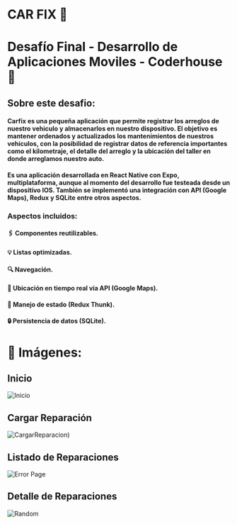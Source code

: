 #  CAR FIX 🔧

# Desafío Final - Desarrollo de Aplicaciones Moviles - Coderhouse 📱


## Sobre este desafio: 

####  Carfix es una pequeña aplicación que permite registrar los arreglos de nuestro vehiculo y almacenarlos en nuestro dispositivo. El objetivo es mantener ordenados y actualizados los mantenimientos de nuestros vehiculos, con la posibilidad de registrar datos de referencia importantes como el kilometraje, el detalle del arreglo y la ubicación del taller en donde arreglamos nuestro auto. 
#### Es una aplicación desarrollada en React Native con Expo, multiplataforma, aunque al momento del desarrollo fue testeada desde un dispositivo IOS. También se implementó una integración con API (Google Maps), Redux y SQLite entre otros aspectos. 

### Aspectos incluidos:
#### 🖇️ Componentes reutilizables.  
#### 💡 Listas optimizadas. 
#### 🔍 Navegación. 
#### 📍 Ubicación en tiempo real vía API (Google Maps).
#### 💾 Manejo de estado (Redux Thunk).
#### 🔒 Persistencia de datos (SQLite).


# 📁 Imágenes:  

## Inicio
![Inicio](https://i.postimg.cc/RVrrpNHN/Inicio.jpg) 
## Cargar Reparación
![CargarReparacion](https://i.postimg.cc/XvYtB5TD/Creacion-de-la-reparacion.jpg)) 
## Listado de Reparaciones
![Error Page](https://i.postimg.cc/VkR3NgHC/Listado-de-reparaciones.jpg) 
## Detalle de Reparaciones
![Random](https://i.postimg.cc/YSDZ6972/Detalle-de-la-reparaci-n.jpg)
